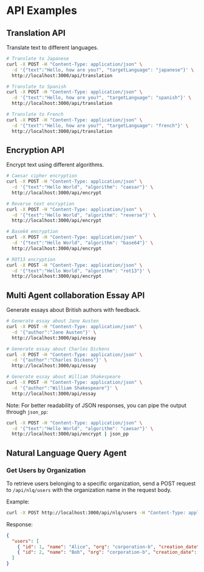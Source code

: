 # API Examples

## Translation API
Translate text to different languages.

```bash
# Translate to Japanese
curl -X POST -H "Content-Type: application/json" \
  -d '{"text":"Hello, how are you?", "targetLanguage": "japanese"}' \
  http://localhost:3000/api/translation

# Translate to Spanish
curl -X POST -H "Content-Type: application/json" \
  -d '{"text":"Hello, how are you?", "targetLanguage": "spanish"}' \
  http://localhost:3000/api/translation

# Translate to French
curl -X POST -H "Content-Type: application/json" \
  -d '{"text":"Hello, how are you?", "targetLanguage": "french"}' \
  http://localhost:3000/api/translation
```

## Encryption API
Encrypt text using different algorithms.

```bash
# Caesar cipher encryption
curl -X POST -H "Content-Type: application/json" \
  -d '{"text":"Hello World", "algorithm": "caesar"}' \
  http://localhost:3000/api/encrypt

# Reverse text encryption
curl -X POST -H "Content-Type: application/json" \
  -d '{"text":"Hello World", "algorithm": "reverse"}' \
  http://localhost:3000/api/encrypt

# Base64 encryption
curl -X POST -H "Content-Type: application/json" \
  -d '{"text":"Hello World", "algorithm": "base64"}' \
  http://localhost:3000/api/encrypt

# ROT13 encryption
curl -X POST -H "Content-Type: application/json" \
  -d '{"text":"Hello World", "algorithm": "rot13"}' \
  http://localhost:3000/api/encrypt
```

## Multi Agent collaboration Essay API
Generate essays about British authors with feedback.

```bash
# Generate essay about Jane Austen
curl -X POST -H "Content-Type: application/json" \
  -d '{"author":"Jane Austen"}' \
  http://localhost:3000/api/essay

# Generate essay about Charles Dickens
curl -X POST -H "Content-Type: application/json" \
  -d '{"author":"Charles Dickens"}' \
  http://localhost:3000/api/essay

# Generate essay about William Shakespeare
curl -X POST -H "Content-Type: application/json" \
  -d '{"author":"William Shakespeare"}' \
  http://localhost:3000/api/essay
```

Note: For better readability of JSON responses, you can pipe the output through `json_pp`:
```bash
curl -X POST -H "Content-Type: application/json" \
  -d '{"text":"Hello World", "algorithm": "caesar"}' \
  http://localhost:3000/api/encrypt | json_pp
```

## Natural Language Query Agent

### Get Users by Organization

To retrieve users belonging to a specific organization, send a POST request to `/api/nlq/users` with the organization name in the request body.

Example:

```bash
curl -X POST http://localhost:3000/api/nlq/users -H "Content-Type: application/json" -d '{"query": "Return all of the user for corporation-b"}'
```

Response:

```json
{
  "users": [
    { "id": 1, "name": "Alice", "org": "corporation-b", "creation_date": "2023-01-01", "address": "123 Main St" },
    { "id": 2, "name": "Bob", "org": "corporation-b", "creation_date": "2023-02-01", "address": "456 Oak Ave" }
  ]
}
``` 